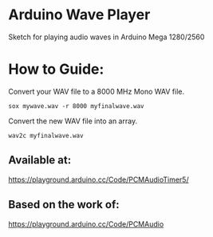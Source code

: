# Arduino Wave Player

Sketch for playing audio waves in Arduino Mega 1280/2560

# How to Guide:

Convert your WAV file to a 8000 MHz Mono WAV file.

```
sox mywave.wav -r 8000 myfinalwave.wav
```

Convert the new WAV file into an array.

```
wav2c myfinalwave.wav
```

## Available at:

https://playground.arduino.cc/Code/PCMAudioTimer5/

## Based on the work of:

https://playground.arduino.cc/Code/PCMAudio
